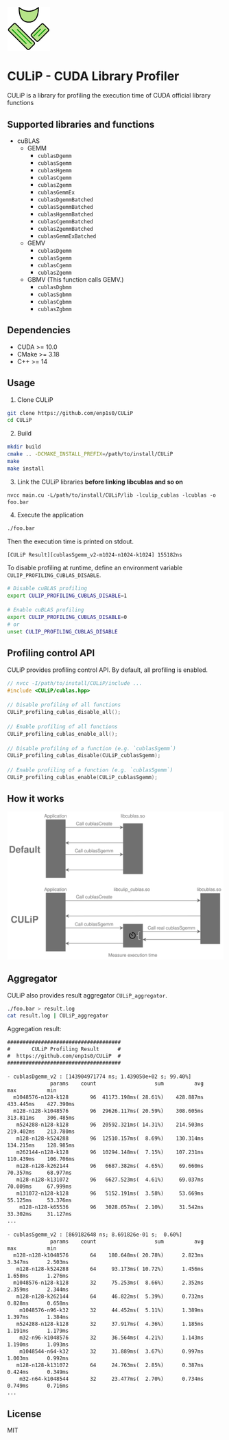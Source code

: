 <img alt='culip_icon' src='./docs/CULiP-icon.svg' width=100>

# CULiP - CUDA Library Profiler

CULiP is a library for profiling the execution time of CUDA official library functions

## Supported libraries and functions

- cuBLAS
	- GEMM
		- `cublasDgemm`
		- `cublasSgemm`
		- `cublasHgemm`
		- `cublasCgemm`
		- `cublasZgemm`
		- `cublasGemmEx`
		- `cublasDgemmBatched`
		- `cublasSgemmBatched`
		- `cublasHgemmBatched`
		- `cublasCgemmBatched`
		- `cublasZgemmBatched`
		- `cublasGemmExBatched`
	- GEMV
		- `cublasDgemm`
		- `cublasSgemm`
		- `cublasCgemm`
		- `cublasZgemm`
	- GBMV (This function calls GEMV.)
		- `cublasDgbmm`
		- `cublasSgbmm`
		- `cublasCgbmm`
		- `cublasZgbmm`

## Dependencies
- CUDA >= 10.0
- CMake >= 3.18
- C++ >= 14

## Usage

1. Clone CULiP
```bash
git clone https://github.com/enp1s0/CULiP
cd CULiP
```

2. Build
```bash
mkdir build
cmake .. -DCMAKE_INSTALL_PREFIX=/path/to/install/CULiP
make
make install
```

3. Link the CULiP libraries **before linking libcublas and so on**
```
nvcc main.cu -L/path/to/install/CULiP/lib -lculip_cublas -lcublas -o foo.bar
```

4. Execute the application
```bash
./foo.bar
```

Then the execution time is printed on stdout.
```
[CULiP Result][cublasSgemm_v2-m1024-n1024-k1024] 155182ns
```

To disable profiling at runtime, define an environment variable `CULIP_PROFILING_CUBLAS_DISABLE`.
```bash
# Disable cuBLAS profiling
export CULIP_PROFILING_CUBLAS_DISABLE=1

# Enable cuBLAS profiling
export CULIP_PROFILING_CUBLAS_DISABLE=0
# or
unset CULIP_PROFILING_CUBLAS_DISABLE
```

## Profiling control API

CULiP provides profiling control API.
By default, all profiling is enabled.

```cpp
// nvcc -I/path/to/install/CULiP/include ...
#include <CULiP/cublas.hpp>

// Disable profiling of all functions
CULiP_profiling_cublas_disable_all();

// Enable profiling of all functions
CULiP_profiling_cublas_enable_all();

// Disable profiling of a function (e.g. `cublasSgemm`)
CULiP_profiling_cublas_disable(CULiP_cublasSgemm);

// Enable profiling of a function (e.g. `cublasSgemm`)
CULiP_profiling_cublas_enable(CULiP_cublasSgemm);
```

## How it works

<img alt='culip_how_it_works' src='./docs/CULiP.svg'>

## Aggregator

CULiP also provides result aggregator `CULiP_aggregator`.

```bash
./foo.bar > result.log
cat result.log | CULiP_aggregator
```

Aggregation result:
```
#####################################
#       CULiP Profiling Result      #
#  https://github.com/enp1s0/CULiP  #
#####################################

- cublasDgemm_v2 : [143904971774 ns; 1.439050e+02 s; 99.40%]
              params    count                   sum          avg          max          min
  m1048576-n128-k128       96  41173.198ms( 28.61%)    428.887ms    433.445ms    427.390ms
  m128-n128-k1048576       96  29626.117ms( 20.59%)    308.605ms    313.811ms    306.485ms
   m524288-n128-k128       96  20592.321ms( 14.31%)    214.503ms    219.402ms    213.780ms
   m128-n128-k524288       96  12510.157ms(  8.69%)    130.314ms    134.215ms    128.985ms
   m262144-n128-k128       96  10294.148ms(  7.15%)    107.231ms    110.439ms    106.706ms
   m128-n128-k262144       96   6687.382ms(  4.65%)     69.660ms     70.357ms     68.977ms
   m128-n128-k131072       96   6627.523ms(  4.61%)     69.037ms     70.009ms     67.999ms
   m131072-n128-k128       96   5152.191ms(  3.58%)     53.669ms     55.125ms     53.376ms
    m128-n128-k65536       96   3028.057ms(  2.10%)     31.542ms     33.302ms     31.127ms
...

- cublasSgemm_v2 : [869182648 ns; 8.691826e-01 s;  0.60%]
              params    count                   sum          avg          max          min
  m128-n128-k1048576       64    180.648ms( 20.78%)      2.823ms      3.347ms      2.503ms
   m128-n128-k524288       64     93.173ms( 10.72%)      1.456ms      1.658ms      1.276ms
  m1048576-n128-k128       32     75.253ms(  8.66%)      2.352ms      2.359ms      2.344ms
   m128-n128-k262144       64     46.822ms(  5.39%)      0.732ms      0.828ms      0.658ms
    m1048576-n96-k32       32     44.452ms(  5.11%)      1.389ms      1.397ms      1.384ms
   m524288-n128-k128       32     37.917ms(  4.36%)      1.185ms      1.191ms      1.179ms
    m32-n96-k1048576       32     36.564ms(  4.21%)      1.143ms      1.190ms      1.093ms
    m1048544-n64-k32       32     31.889ms(  3.67%)      0.997ms      1.003ms      0.992ms
   m128-n128-k131072       64     24.763ms(  2.85%)      0.387ms      0.424ms      0.349ms
    m32-n64-k1048544       32     23.477ms(  2.70%)      0.734ms      0.749ms      0.716ms
...
```

## License
MIT
